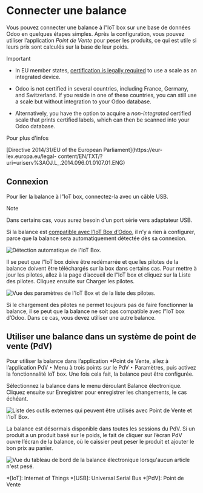 # Connecter une balance

Vous pouvez connecter une balance à l”IoT box sur une base de données Odoo en
quelques étapes simples. Après la configuration, vous pouvez utiliser
l’application _Point de Vente_ pour peser les produits, ce qui est utile si
leurs prix sont calculés sur la base de leur poids.

Important

  * In EU member states, [certification is legally required](https://eur-lex.europa.eu/legal-content/EN/TXT/?uri=uriserv%3AOJ.L_.2014.096.01.0107.01.ENG) to use a scale as an integrated device.

  * Odoo is not certified in several countries, including France, Germany, and Switzerland. If you reside in one of these countries, you can still use a scale but without integration to your Odoo database.

  * Alternatively, you have the option to acquire a _non-integrated_ certified scale that prints certified labels, which can then be scanned into your Odoo database.

Pour plus d'infos

[Directive 2014/31/EU of the European Parliament](https://eur-
lex.europa.eu/legal-
content/EN/TXT/?uri=uriserv%3AOJ.L_.2014.096.01.0107.01.ENG)

## Connexion

Pour lier la balance à l”IoT box, connectez-la avec un câble USB.

Note

Dans certains cas, vous aurez besoin d’un port série vers adaptateur USB.

Si la balance est [compatible avec l’IoT Box
d’Odoo](https://www.odoo.com/page/iot-hardware), il n’y a rien à configurer,
parce que la balance sera automatiquement détectée dès sa connexion.

![Détection automatique de l'IoT Box.](../../../../_images/iot-choice.png)

Il se peut que l”IoT box doive être redémarrée et que les pilotes de la
balance doivent être téléchargés sur la box dans certains cas. Pour mettre à
jour les pilotes, allez à la page d’accueil de l”IoT box et cliquez sur la
Liste des pilotes. Cliquez ensuite sur Charger les pilotes.

![Vue des paramètres de l'IoT Box et de la liste des
pilotes.](../../../../_images/driver-list.png)

Si le chargement des pilotes ne permet toujours pas de faire fonctionner la
balance, il se peut que la balance ne soit pas compatible avec l”IoT box
d’Odoo. Dans ce cas, vous devez utiliser une autre balance.

## Utiliser une balance dans un système de point de vente (PdV)

Pour utiliser la balance dans l’application *Point de Vente, allez à
l’application PdV ‣ Menu à trois points sur le PdV ‣ Paramètres, puis activez
la fonctionnalité IoT box. Une fois cela fait, la balance peut être
configurée.

Sélectionnez la balance dans le menu déroulant Balance électronique. Cliquez
ensuite sur Enregistrer pour enregistrer les changements, le cas échéant.

![Liste des outils externes qui peuvent être utilisés avec Point de Vente et
l'IoT Box.](../../../../_images/electronic-scale-feature.png)

La balance est désormais disponible dans toutes les sessions du PdV. Si un
produit a un produit basé sur le poids, le fait de cliquer sur l’écran PdV
ouvre l’écran de la balance, où le caissier peut peser le produit et ajouter
le bon prix au panier.

![Vue du tableau de bord de la balance électronique lorsqu'aucun article n'est
pesé.](../../../../_images/scale-view.png)

  *[IoT]: Internet of Things
  *[USB]: Universal Serial Bus
  *[PdV]: Point de Vente

